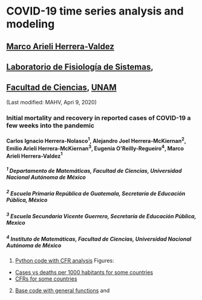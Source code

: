 # COVID-19 time series analysis and modeling
## [Marco Arieli Herrera-Valdez](https://mahv13.wordpress.com)
## [Laboratorio de Fisiología de Sistemas](https://www.google.com/url?sa=t&rct=j&q=&esrc=s&source=web&cd=5&cad=rja&uact=8&ved=2ahUKEwi9p4KJidroAhUMi6wKHYrSBWcQFjAEegQIAhAB&url=https%3A%2F%2Fmarcoh48.wixsite.com%2Ffisiologiasistemasfc&usg=AOvVaw1RFgV1gOqxbpBJT3Bl6WEq),
## [Facultad de Ciencias](https://www.google.com/url?sa=t&rct=j&q=&esrc=s&source=web&cd=1&cad=rja&uact=8&ved=2ahUKEwjbiNnQrtvoAhUJA6wKHVI0BXMQFjAAegQIGRAD&url=http%3A%2F%2Fwww.fciencias.unam.mx%2F&usg=AOvVaw1dMRMU_F-IcpmaB1y1H4px), [UNAM](https://www.google.com/url?sa=t&rct=j&q=&esrc=s&source=web&cd=1&cad=rja&uact=8&ved=2ahUKEwivy6_irtvoAhUDaq0KHQVoCcAQFjAAegQIGhAD&url=https%3A%2F%2Fwww.unam.mx%2F&usg=AOvVaw0YWCGJ7FEpDwkcT3EYH-aM)
(Last modified: MAHV, Apri 9, 2020)


### Initial mortality and recovery in reported cases of COVID-19 a few weeks into the pandemic
#### Carlos Ignacio Herrera-Nolasco$^1$, Alejandro Joel Herrera-McKiernan$^2$, Emilio Arieli Herrera-McKiernan$^3$, Eugenia O'Reilly-Regueiro$^4$, Marco Arieli Herrera-Valdez$^1$
##### $^1$ Departamento de Matemáticas, Facultad de Ciencias, Universidad Nacional Autónoma de México
##### $^2$ Escuela Primaria República de Guatemala, Secretaría de Educación Pública, México
##### $^3$ Escuela Secundaria Vicente Guerrero, Secretaría de Educación Pública, Mexico
##### $^4$ Instituto de Matemáticas, Facultad de Ciencias, Universidad Nacional Autónoma de México

1. [Python code with CFR analysis](https://raw.githubusercontent.com/scab-unam/tsamCOVID-19/master/tsam_COVID19_cfr_JHU.py) 
Figures:
- [Cases vs deaths per 1000 habitants for some countries](https://raw.githubusercontent.com/scab-unam/tsamCOVID-19/master/tsam_COVID19_cases-deaths_JHU.png)
- [CFRs for some countries](https://raw.githubusercontent.com/scab-unam/tsamCOVID-19/master/tsam_COVID19_cfr_JHU.png)

2. [Base code with general functions](https://raw.githubusercontent.com/scab-unam/tsamCOVID-19/master/tsam_COVID19_baseCode.py) 
and



